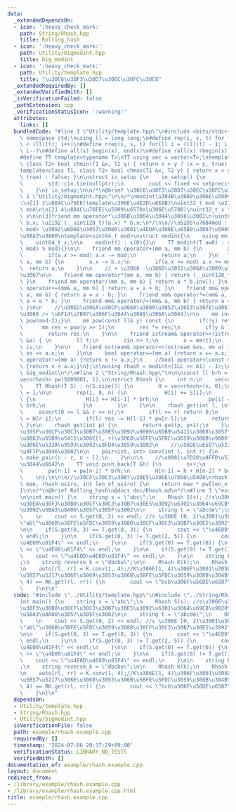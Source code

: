 ```yaml
---
data:
  _extendedDependsOn:
  - icon: ':heavy_check_mark:'
    path: String/Rhash.hpp
    title: Rolling_hash
  - icon: ':heavy_check_mark:'
    path: Utility/bigmodint.hpp
    title: big_modint
  - icon: ':heavy_check_mark:'
    path: Utility/template.hpp
    title: "\u30C6\u30F3\u30D7\u30EC\u30FC\u30C8"
  _extendedRequiredBy: []
  _extendedVerifiedWith: []
  _isVerificationFailed: false
  _pathExtension: cpp
  _verificationStatusIcon: ':warning:'
  attributes:
    links: []
  bundledCode: "#line 1 \"Utility/template.hpp\"\n#include <bits/stdc++.h>\nusing\
    \ namespace std;\nusing ll = long long;\n#define rep(i, s, t) for (ll i = s; i\
    \ < (ll)(t); i++)\n#define rrep(i, s, t) for(ll i = (ll)(t) - 1; i >= (ll)(s);\
    \ i--)\n#define all(x) begin(x), end(x)\n#define rall(x) rbegin(x), rend(x)\n\n\
    #define TT template<typename T>\nTT using vec = vector<T>;\ntemplate<class T1,\
    \ class T2> bool chmin(T1 &x, T2 y) { return x > y ? (x = y, true) : false; }\n\
    template<class T1, class T2> bool chmax(T1 &x, T2 y) { return x < y ? (x = y,\
    \ true) : false; }\n\nstruct io_setup {\n    io_setup() {\n        ios::sync_with_stdio(false);\n\
    \        std::cin.tie(nullptr);\n        cout << fixed << setprecision(15);\n\
    \    }\n} io_setup;\n\n/*\n@brief \u30C6\u30F3\u30D7\u30EC\u30FC\u30C8\n*/\n#line\
    \ 1 \"Utility/bigmodint.hpp\"\n\n/*\nmodint\u304B\u3089\u306E\u5909\u66F4\u70B9\
    :\n[1] 1\u884C\u76EE(template\u306E\u4E2D\u8EAB)\nuint32_t mod \u2192 uint64_t\
    \ mod\n\n[2] 4\u884C\u76EE(\u5909\u6570x\u306E\u578B)\nuint32_t x \u2192 uint64_t\
    \ x\n\n[3]friend mm operator*\u306B\u3064\u3044\u3066\u3001\n(uint64_t)(a.x) *\
    \ b.x; \u2192 (__uint128_t)(a.x) * b.x;\n*/\n\n//\u52D5\u7684mod : template<int\
    \ mod> \u3092\u6D88\u3057\u3066\u3001\u4E0A\u306E\u65B9\u3067\u5909\u6570mod\u3092\
    \u5BA3\u8A00\ntemplate<uint64_t mod>\nstruct modint{\n    using mm = modint;\n\
    \    uint64_t x;\n\n    modint() : x(0){}\n    TT modint(T a=0) : x((a % mod +\
    \ mod) % mod){}\n\n    friend mm operator+(mm a, mm b) {\n        a.x += b.x;\n\
    \        if(a.x >= mod) a.x -= mod;\n        return a;\n    }\n   friend mm operator-(mm\
    \ a, mm b) {\n        a.x -= b.x;\n        if(a.x >= mod) a.x += mod;\n      \
    \  return a;\n    }\n\n    // + \u3068 -\u3060\u3051\u306A\u3089\u3053\u3053\u307E\
    \u3067\n\n    friend mm operator*(mm a, mm b) { return (__uint128_t)(a.x) * b.x;\
    \ }\n    friend mm operator/(mm a, mm b) { return a * b.inv(); }\n    friend mm&\
    \ operator+=(mm& a, mm b) { return a = a + b; }\n    friend mm& operator-=(mm&\
    \ a, mm b) { return a = a - b; }\n    friend mm& operator*=(mm& a, mm b) { return\
    \ a = a * b; }\n    friend mm& operator/=(mm& a, mm b) { return a = a * b.inv();\
    \ }\n\n    //\u30ED\u30EA\u30CF\u306A\u3089\u3053\u3053\u307E\u3067(/\u6F14\u7B97\
    \u3068 /= \u6F14\u7B97\u306F\u3044\u3089\u306A\u3044)\n\n    mm inv() const {return\
    \ pow(mod-2);}\n    mm pow(const ll& y) const {\n        if(!y) return 1;\n  \
    \      mm res = pow(y >> 1);\n        res *= res;\n        if(y & 1) res *= *this;\n\
    \        return res;\n    }\n\n    friend istream& operator>>(istream &is, mm\
    \ &a) { \n        ll t;\n        cin >> t;\n        a = mm(t);\n        return\
    \ is;\n    }\n\n    friend ostream& operator<<(ostream &os, mm a) {\n        return\
    \ os << a.x;\n    }\n\n    bool operator==(mm a) {return x == a.x;}\n    bool\
    \ operator!=(mm a) {return x != a.x;}\n    //bool operator<(const mm& a) const\
    \ {return x < a.x;}\n};\n\nusing rhash = modint<(1LL << 61) - 1>;\n/*\n@brief\
    \ big_modint\n*/\n#line 2 \"String/Rhash.hpp\"\n\n\nconst ll brh = 2312312;\n\
    vec<rhash> pw(5000001, 1);\n\nstruct Rhash {\n    int n;\n    vec<rhash> H;\n\n\
    \    TT Rhash(T S) : n(S.size()) {\n        H = vec<rhash>(n, 0);\n        pw[0]\
    \ = 1;\n\n        rep(i, 0, n) {\n            H[i] += S[i];\n            if(i)\
    \ {\n                H[i] += H[i-1] * brh;\n                pw[i] = pw[i-1] *\
    \ brh;\n            }\n        }\n    }\n\n    rhash get(int l, int r) {\n   \
    \     assert(0 <= l && r <= n);\n        if(l >= r) return 0;\n        rhash res\
    \ = H[r-1];\n        if(l) res -= H[l-1] * pw[r-l];\n        return res;\n   \
    \ }\n\n    rhash get(int p) {\n        return get(p, p+1);\n    }\n\n    //reverse\u3057\
    \u305F\u30CF\u30C3\u30B7\u30E5\u3092\u9006\u65B9\u5411\u3068\u3057\u3066\u3001\
    \u6B63\u65B9\u5411\u306E[l, r)\u3068\u5BFE\u5FDC\u3059\u308B\u9006\u65B9\u5411\
    \u306E\u533A\u9593\u3092\u8FD4\u3059\u3002\n    //\u56DE\u6587\u5224\u5B9A\u306B\
    \u4F7F\u3046\u3002\n\n    pair<int, int> conv(int l, int r) {\n        return\
    \ make_pair(n - r, n - l);\n    }\n\n\n    //\u8981\u7D20\u8FFD\u52A0\u3057\u305F\
    \u3044\u6642\n    TT void push_back(T &h) {\n        n++;\n        H.resize(n);\n\
    \        pw[n-1] = pw[n-2] * brh;\n        H[n-1] = h + H[n-2] * brh;\n    }\n\
    \    \n};\n\n\n//\u30CF\u30C3\u30B7\u30E5\u306E\u7D50\u5408\nrhash unit(rhash\
    \ mae, rhash usiro, int len_of_usiro) {\n    return mae * pw[len_of_usiro] + usiro;\n\
    }\n\n/*\n@brief Rolling_hash\n@docs doc/Rhash.md\n*/\n#line 3 \"example/rhash.example.cpp\"\
    \n\nint main() {\n    string s = \"abc\";\n    Rhash S(s); //s\u306E\u30ED\u30FC\
    \u30EA\u30F3\u30B0\u30CF\u30C3\u30B7\u30E5\u3092\u6301\u3064\u69CB\u9020\u4F53\
    \u3092\u5BA3\u8A00\u3057\u305F\u3002\n\n    string t = \"abcde\";\n    Rhash T(t);\n\
    \    \n    cout << S.get(0, 2) << endl; //s \u306E [0, 2)\u3001\u3064\u307E\u308A\
    \"ab\"\u306B\u5BFE\u5FDC\u3059\u308B\u30CF\u30C3\u30B7\u30E5\u3092\u51FA\u529B\
    \n\n    if(S.get(0, 3) == T.get(0, 3)) {\n        cout << \"\u4E00\u81F4\" <<\
    \ endl;\n    }\n\n    if(S.get(0, 3) != T.get(2, 5)) {\n        cout << \"\u4E0D\
    \u4E00\u81F4\" << endl;\n    }\n\n    if(S.get(0) == T.get(0)) {\n        cout\
    \ << \"\u4E00\u81F4\" << endl;\n    }\n\n    if(S.get(0) != T.get(1)) {\n    \
    \    cout << \"\u4E0D\u4E00\u81F4\" << endl;\n    }\n\n    string k = \"abcbd\"\
    ;\n    string reverse_k = \"dbcba\";\n\n    Rhash K(k);\n    Rhash RK(reverse_k);\n\
    \n    auto[rl, rr] = K.conv(1, 4);//K\u306E[1, 4)\u306F\u3001\u305D\u306Ereverse\u6587\
    \u5B57\u5217\u306E\u3069\u3053\u306B\u5BFE\u5FDC\u3059\u308B\u304B\n\n    if(K.get(1,\
    \ 4) == RK.get(rl, rr)) {\n        cout << \"bcb\u306F\u56DE\u6587\" << endl;\n\
    \    }\n}\n"
  code: "#include \"../Utility/template.hpp\"\n#include \"../String/Rhash.hpp\"\n\n\
    int main() {\n    string s = \"abc\";\n    Rhash S(s); //s\u306E\u30ED\u30FC\u30EA\
    \u30F3\u30B0\u30CF\u30C3\u30B7\u30E5\u3092\u6301\u3064\u69CB\u9020\u4F53\u3092\
    \u5BA3\u8A00\u3057\u305F\u3002\n\n    string t = \"abcde\";\n    Rhash T(t);\n\
    \    \n    cout << S.get(0, 2) << endl; //s \u306E [0, 2)\u3001\u3064\u307E\u308A\
    \"ab\"\u306B\u5BFE\u5FDC\u3059\u308B\u30CF\u30C3\u30B7\u30E5\u3092\u51FA\u529B\
    \n\n    if(S.get(0, 3) == T.get(0, 3)) {\n        cout << \"\u4E00\u81F4\" <<\
    \ endl;\n    }\n\n    if(S.get(0, 3) != T.get(2, 5)) {\n        cout << \"\u4E0D\
    \u4E00\u81F4\" << endl;\n    }\n\n    if(S.get(0) == T.get(0)) {\n        cout\
    \ << \"\u4E00\u81F4\" << endl;\n    }\n\n    if(S.get(0) != T.get(1)) {\n    \
    \    cout << \"\u4E0D\u4E00\u81F4\" << endl;\n    }\n\n    string k = \"abcbd\"\
    ;\n    string reverse_k = \"dbcba\";\n\n    Rhash K(k);\n    Rhash RK(reverse_k);\n\
    \n    auto[rl, rr] = K.conv(1, 4);//K\u306E[1, 4)\u306F\u3001\u305D\u306Ereverse\u6587\
    \u5B57\u5217\u306E\u3069\u3053\u306B\u5BFE\u5FDC\u3059\u308B\u304B\n\n    if(K.get(1,\
    \ 4) == RK.get(rl, rr)) {\n        cout << \"bcb\u306F\u56DE\u6587\" << endl;\n\
    \    }\n}\n"
  dependsOn:
  - Utility/template.hpp
  - String/Rhash.hpp
  - Utility/bigmodint.hpp
  isVerificationFile: false
  path: example/rhash.example.cpp
  requiredBy: []
  timestamp: '2024-07-06 20:37:29+09:00'
  verificationStatus: LIBRARY_NO_TESTS
  verifiedWith: []
documentation_of: example/rhash.example.cpp
layout: document
redirect_from:
- /library/example/rhash.example.cpp
- /library/example/rhash.example.cpp.html
title: example/rhash.example.cpp
---
```

